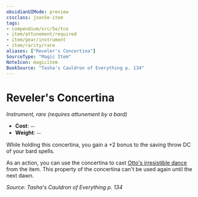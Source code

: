 ```yaml
---
obsidianUIMode: preview
cssclass: json5e-item
tags:
- compendium/src/5e/tce
- item/attunement/required
- item/gear/instrument
- item/rarity/rare
aliases: ["Reveler's Concertina"]
SourceType: "Magic Item"
NoteIcon: magicitem
BookSource: "Tasha's Cauldron of Everything p. 134"
---
```

# Reveler's Concertina
*Instrument, rare (requires attunement by a bard)*  

- **Cost**: ⏤
- **Weight**: ⏤

While holding this concertina, you gain a +2 bonus to the saving throw DC of your bard spells.

As an action, you can use the concertina to cast [Otto's irresistible dance](/2-Mechanics/CLI/spells/ottos-irresistible-dance.md) from the item. This property of the concertina can't be used again until the next dawn.

*Source: Tasha's Cauldron of Everything p. 134*